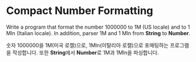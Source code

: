 # Compact Number Formatting

Write a program that format the number 1000000 to 1M (US locale) and to 1 Mln (Italian locale). In addition, parser 1M and 1 Mln from **String** to **Number**.

숫자 1000000을 1M(미국 로캘)으로, 1Mln(이탈리아 로캘)으로 포매팅하는 프로그램을 작성합니다. 또한 **String**에서 **Number**로 1M과 1Mln을 파싱합니다.
